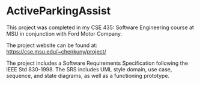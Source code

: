 # ActiveParkingAssist
This project was completed in my CSE 435: Software Engineering course at MSU in conjunction with Ford Motor Company.

The project website can be found at: https://cse.msu.edu/~chenkuny/project/

The project includes a Software Requirements Specification following the IEEE Std 830-1998. 
The SRS includes UML style domain, use case, sequence, and state diagrams, as well as a functioning prototype.
